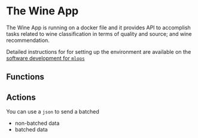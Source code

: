 # The Wine App

The Wine App is running on a docker file and it provides API to accomplish tasks related to wine classification in terms of quality and source; and wine recommendation. 


Detailed instructions for for setting up the environment are available on the [software development for `mlops`](https://github.com/FourthBrain/software-dev-for-mlops-101)


## Functions


## Actions

You can use a `json` to send a batched 
- non-batched data
- batched data


